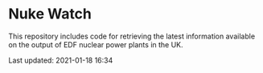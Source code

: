 # Nuke Watch

This repository includes code for retrieving the latest information available on the output of EDF nuclear power plants in the UK.

Last updated: 2021-01-18 16:34